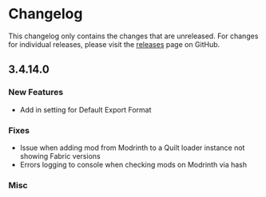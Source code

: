 # Changelog

This changelog only contains the changes that are unreleased. For changes for individual releases, please visit the
[releases](https://github.com/ATLauncher/ATLauncher/releases) page on GitHub.

## 3.4.14.0

### New Features
- Add in setting for Default Export Format

### Fixes
- Issue when adding mod from Modrinth to a Quilt loader instance not showing Fabric versions
- Errors logging to console when checking mods on Modrinth via hash

### Misc
